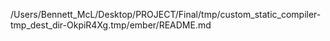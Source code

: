 /Users/Bennett_McL/Desktop/PROJECT/Final/tmp/custom_static_compiler-tmp_dest_dir-OkpiR4Xg.tmp/ember/README.md